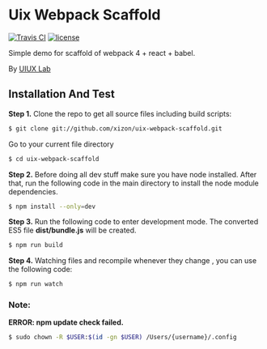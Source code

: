 # Uix Webpack Scaffold

[![Travis CI](https://api.travis-ci.org/xizon/uix-webpack-scaffold.svg?branch=master)](https://travis-ci.org/xizon/uix-webpack-scaffold/) [![license](https://img.shields.io/badge/license-MIT-brightgreen.svg)](LICENSE)


Simple demo for scaffold of webpack 4 + react + babel.

By [UIUX Lab](https://uiux.cc)




## Installation And Test

**Step 1.** Clone the repo to get all source files including build scripts: 

```sh
$ git clone git://github.com/xizon/uix-webpack-scaffold.git
```

Go to your current file directory

```sh
$ cd uix-webpack-scaffold
```


**Step 2.** Before doing all dev stuff make sure you have node installed. After that, run the following code in the main directory to install the node module dependencies.

```sh
$ npm install --only=dev
```


**Step 3.** Run the following code to enter development mode. The converted ES5 file **dist/bundle.js** will be created.

```sh
$ npm run build
```

**Step 4.** Watching files and recompile whenever they change , you can use the following code:

```sh
$ npm run watch
```


### Note:
 
**ERROR: npm update check failed.**

```sh
$ sudo chown -R $USER:$(id -gn $USER) /Users/{username}/.config
```



